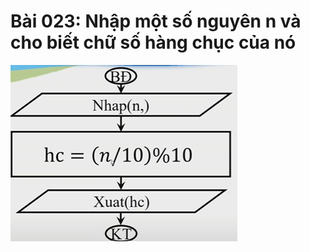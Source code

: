 # Bài 023: Nhập một số nguyên n và cho biết chữ số hàng chục của nó
![Hình ảnh lưu đồ Bài 023](Bai023.png "Hình ảnh lưu đồ Bài 023")
